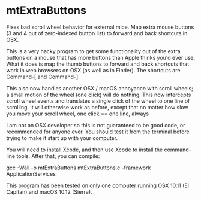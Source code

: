 # mtExtraButtons
Fixes bad scroll wheel behavior for external mice. Map extra mouse buttons (3 and 4 out of zero-indexed button list) to forward and back shortcuts in OSX.

This is a very hacky program to get some functionality out of the extra buttons on a mouse that has more buttons than Apple thinks you'd ever use. What it does is map the thumb buttons to forward and back shortcuts that work in web browsers on OSX (as well as in Finder). The shortcuts are Command-[ and Command-].

This also now handles another OSX / macOS annoyance with scroll wheels; a small motion of the wheel (one click) will do nothing. This now intercepts scroll wheel events and translates a single click of the wheel to one line of scrolling. It will otherwise work as before, except that no matter how slow you move your scroll wheel, one click == one line, always

I am not an OSX developer so this is not guaranteed to be good code, or recommended for anyone ever. You should test it from the terminal before trying to make it start up with your computer.

You will need to install Xcode, and then use Xcode to install the command-line tools. After that, you can compile:

gcc -Wall -o mtExtraButtons mtExtraButtons.c -framework ApplicationServices

This program has been tested on only one computer running OSX 10.11 (El Capitan) and macOS 10.12 (Sierra).
